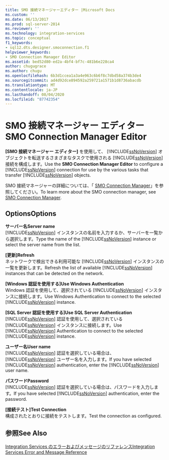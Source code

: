 ```yaml
---
title: SMO 接続マネージャーエディター |Microsoft Docs
ms.custom: ''
ms.date: 06/13/2017
ms.prod: sql-server-2014
ms.reviewer: ''
ms.technology: integration-services
ms.topic: conceptual
f1_keywords:
- sql12.dts.designer.smoconnection.f1
helpviewer_keywords:
- SMO Connection Manager Editor
ms.assetid: bed52d80-ed2a-4bf4-bf7c-481b6e228ca4
author: chugugrace
ms.author: chugu
ms.openlocfilehash: 6b3d1ccea1a3a4e963c6b6f8c7dbd58a374b3de4
ms.sourcegitcommit: ad4d92dce894592a259721a1571b1d8736abacdb
ms.translationtype: MT
ms.contentlocale: ja-JP
ms.lasthandoff: 08/04/2020
ms.locfileid: "87742354"
---
```

# <a name="smo-connection-manager-editor"></a><span data-ttu-id="510f8-102">SMO 接続マネージャー エディター</span><span class="sxs-lookup"><span data-stu-id="510f8-102">SMO Connection Manager Editor</span></span>
  <span data-ttu-id="510f8-103">**[SMO 接続マネージャー エディター]** を使用して、 [!INCLUDE[ssNoVersion](../includes/ssnoversion-md.md)] オブジェクトを転送するさまざまなタスクで使用される [!INCLUDE[ssNoVersion](../includes/ssnoversion-md.md)] 接続を構成します。</span><span class="sxs-lookup"><span data-stu-id="510f8-103">Use the **SMO Connection Manager Editor** to configure a [!INCLUDE[ssNoVersion](../includes/ssnoversion-md.md)] connection for use by the various tasks that transfer [!INCLUDE[ssNoVersion](../includes/ssnoversion-md.md)] objects.</span></span>  
  
 <span data-ttu-id="510f8-104">SMO 接続マネージャーの詳細については、「 [SMO Connection Manager](connection-manager/smo-connection-manager.md)」を参照してください。</span><span class="sxs-lookup"><span data-stu-id="510f8-104">To learn more about the SMO connection manager, see [SMO Connection Manager](connection-manager/smo-connection-manager.md).</span></span>  
  
## <a name="options"></a><span data-ttu-id="510f8-105">Options</span><span class="sxs-lookup"><span data-stu-id="510f8-105">Options</span></span>  
 <span data-ttu-id="510f8-106">**サーバー名**</span><span class="sxs-lookup"><span data-stu-id="510f8-106">**Server name**</span></span>  
 <span data-ttu-id="510f8-107">[!INCLUDE[ssNoVersion](../includes/ssnoversion-md.md)] インスタンスの名前を入力するか、サーバーを一覧から選択します。</span><span class="sxs-lookup"><span data-stu-id="510f8-107">Type the name of the [!INCLUDE[ssNoVersion](../includes/ssnoversion-md.md)] instance or select the server name from the list.</span></span>  
  
 <span data-ttu-id="510f8-108">**[更新]**</span><span class="sxs-lookup"><span data-stu-id="510f8-108">**Refresh**</span></span>  
 <span data-ttu-id="510f8-109">ネットワークで検出できる利用可能な [!INCLUDE[ssNoVersion](../includes/ssnoversion-md.md)] インスタンスの一覧を更新します。</span><span class="sxs-lookup"><span data-stu-id="510f8-109">Refresh the list of available [!INCLUDE[ssNoVersion](../includes/ssnoversion-md.md)] instances that can be detected on the network.</span></span>  
  
 <span data-ttu-id="510f8-110">**[Windows 認証を使用する]**</span><span class="sxs-lookup"><span data-stu-id="510f8-110">**Use Windows Authentication**</span></span>  
 <span data-ttu-id="510f8-111">Windows 認証を使用して、選択されている [!INCLUDE[ssNoVersion](../includes/ssnoversion-md.md)] インスタンスに接続します。</span><span class="sxs-lookup"><span data-stu-id="510f8-111">Use Windows Authentication to connect to the selected [!INCLUDE[ssNoVersion](../includes/ssnoversion-md.md)] instance.</span></span>  
  
 <span data-ttu-id="510f8-112">**[SQL Server 認証を使用する]**</span><span class="sxs-lookup"><span data-stu-id="510f8-112">**Use SQL Server Authentication**</span></span>  
 <span data-ttu-id="510f8-113">[!INCLUDE[ssNoVersion](../includes/ssnoversion-md.md)] 認証を使用して、選択されている [!INCLUDE[ssNoVersion](../includes/ssnoversion-md.md)] インスタンスに接続します。</span><span class="sxs-lookup"><span data-stu-id="510f8-113">Use [!INCLUDE[ssNoVersion](../includes/ssnoversion-md.md)] Authentication to connect to the selected [!INCLUDE[ssNoVersion](../includes/ssnoversion-md.md)] instance.</span></span>  
  
 <span data-ttu-id="510f8-114">**ユーザー名**</span><span class="sxs-lookup"><span data-stu-id="510f8-114">**User name**</span></span>  
 <span data-ttu-id="510f8-115">[!INCLUDE[ssNoVersion](../includes/ssnoversion-md.md)] 認証を選択している場合は、 [!INCLUDE[ssNoVersion](../includes/ssnoversion-md.md)] ユーザー名を入力します。</span><span class="sxs-lookup"><span data-stu-id="510f8-115">If you have selected [!INCLUDE[ssNoVersion](../includes/ssnoversion-md.md)] authentication, enter the [!INCLUDE[ssNoVersion](../includes/ssnoversion-md.md)] user name.</span></span>  
  
 <span data-ttu-id="510f8-116">**パスワード**</span><span class="sxs-lookup"><span data-stu-id="510f8-116">**Password**</span></span>  
 <span data-ttu-id="510f8-117">[!INCLUDE[ssNoVersion](../includes/ssnoversion-md.md)] 認証を選択している場合は、パスワードを入力します。</span><span class="sxs-lookup"><span data-stu-id="510f8-117">If you have selected [!INCLUDE[ssNoVersion](../includes/ssnoversion-md.md)] authentication, enter the password.</span></span>  
  
 <span data-ttu-id="510f8-118">**[接続テスト]**</span><span class="sxs-lookup"><span data-stu-id="510f8-118">**Test Connection**</span></span>  
 <span data-ttu-id="510f8-119">構成されたとおりに接続をテストします。</span><span class="sxs-lookup"><span data-stu-id="510f8-119">Test the connection as configured.</span></span>  
  
## <a name="see-also"></a><span data-ttu-id="510f8-120">参照</span><span class="sxs-lookup"><span data-stu-id="510f8-120">See Also</span></span>  
 [<span data-ttu-id="510f8-121">Integration Services のエラーおよびメッセージのリファレンス</span><span class="sxs-lookup"><span data-stu-id="510f8-121">Integration Services Error and Message Reference</span></span>](../../2014/integration-services/integration-services-error-and-message-reference.md)  
  
  

